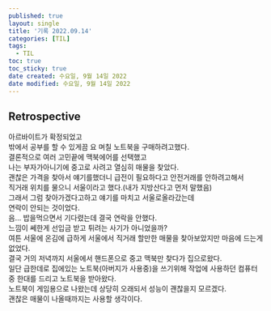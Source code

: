 ```yaml
---
published: true
layout: single
title: '기록 2022.09.14'
categories: [TIL]
tags:
  - TIL
toc: true
toc_sticky: true
date created: 수요일, 9월 14일 2022
date modified: 수요일, 9월 14일 2022
---
```


## Retrospective
아르바이트가 확정되었고  
밖에서 공부를 할 수 있게끔 요 며칠 노트북을 구매하려고했다.  
결론적으로 여러 고민끝에 맥북에어를 선택했고  
나는 부자가아니기에 중고로 사려고 열심히 매물을 찾았다.  
괜찮은 가격을 찾아서 얘기를했더니 급전이 필요하다고 안전거래를 안하려고해서  
직거래 위치를 물으니 서울이라고 했다.(내가 지방산다고 먼저 말했음)  
그래서 그럼 찾아가겠다고하고 얘기를 마치고 서울로올라갔는데  
연락이 안되는 것이었다.  
음…
밥을먹으면서 기다렸는데 결국 연락을 안했다.  
느낌이 쎄한게 선입금 받고 튀려는 사기가 아니었을까?  
여튼 서울에 온김에 급하게 서울에서 직거래 할만한 매물을 찾아보았지만 마음에 드는게 없었다.  
결국 거의 저녁까지 서울에서 핸드폰으로 중고 맥북만 찾다가 집으로왔다.  
일단 급한데로 집에있는 노트북(아버지가 사용중)을 쓰기위해 작업에 사용하던 컴퓨터중 한대를 드리고 노트북을 받아왔다.  
노트북이 게임용으로 나왔는데 상당히 오래되서 성능이 괜찮을지 모르겠다.  
괜찮은 매물이 나올때까지는 사용할 생각이다.

